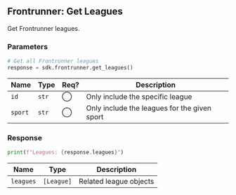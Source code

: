 ## Frontrunner: Get Leagues

Get Frontrunner leagues. 

### Parameters

```python
# Get all Frontrunner leagues
response = sdk.frontrunner.get_leagues()
```

| Name | Type | Req? | Description |
| - | - | - | - |
| `id` | `str` | ◯ | Only include the specific league |
| `sport` | `str` | ◯ | Only include the leagues for the given sport |

### Response

```python
print(f"Leagues: {response.leagues}")
```

| Name | Type | Description |
| - | - | - |
| `leagues` | `[League]` | Related league objects |
